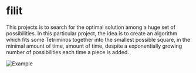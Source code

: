# filit

This projects is to search for the optimal solution among a huge set of possibilities. In this particular project, the idea is to create an algorithm which fits some Tetriminos together into the smallest possible square, in the minimal amount of time, amount of time, despite a exponentially growing number of possibilities each time a piece is added.

![Example](https://github.com/thaisavelino/fillit/blob/master/resources/Fillit_gif_2.gif)
